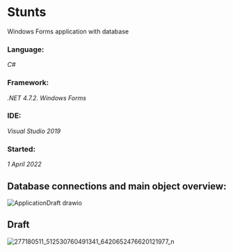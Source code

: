 # Stunts
Windows Forms application with database
### Language:
*C#*
### Framework:
*.NET 4.7.2. Windows Forms*
### IDE: 
*Visual Studio 2019*
### Started:
*1 April 2022*

## Database connections and main object overview:
![ApplicationDraft drawio](https://user-images.githubusercontent.com/69236699/161087966-c5d1a50f-d9ea-498e-a68d-5af85f263b9a.svg)

## Draft
![277180511_512530760491341_6420652476620121977_n](https://user-images.githubusercontent.com/91310406/161224908-b279dc7a-9aee-4125-b091-b6be9f8667af.jpg)
